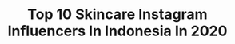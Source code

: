 ---
title: Top 10 Skincare Instagram Influencers In Indonesia In 2020
description: >-
  Find top skincare Instagram influencers in Indonesia in 2020. Most popular hashtags: #dirumahaja #bali #sponsored #beautyvlogger.
platform: Instagram
profiles:
  - username: "virellaph"
    fullname: >-
      Virella Phiby
    location: "Indonesia"
    followers: 22367
    engagement: 376
    commentsToLikes: 0.089680
    avatar: "https://scontent-lhr8-1.cdninstagram.com/v/t51.2885-19/s320x320/92651038_267613974251811_7593183501344571392_n.jpg?_nc_ht=scontent-lhr8-1.cdninstagram.com&_nc_ohc=SuwcHhKo784AX9-KdRJ&oh=ed001f50571875732819853799074aa1&oe=5EBC22A1"
    verified: false
    hashtags: "#yourfitshop, #explorejakarta, #streetcred, #youvitforlife"
  - username: "alintzaa"
    fullname: >-
      Alintzaa
    location: "Indonesia"
    followers: 21458
    engagement: 302
    commentsToLikes: 0.129769
    avatar: "https://scontent-lhr8-1.cdninstagram.com/v/t51.2885-19/s320x320/70942911_410904222928914_7939047274842161152_n.jpg?_nc_ht=scontent-lhr8-1.cdninstagram.com&_nc_ohc=R5qT5t3aPa0AX_lRmLb&oh=00702bf20197f730b2cd35f47804d956&oe=5EBAF2C0"
    verified: false
    hashtags: "#poolpictures, #canggu, #giliislands, #tanahlot"
  - username: "putrimelatii"
    fullname: >-
      Putri Melati
    location: "Indonesia"
    followers: 274917
    engagement: 978
    commentsToLikes: 0.004623
    avatar: "https://scontent-amt2-1.cdninstagram.com/v/t51.2885-19/s320x320/87710728_646899159200204_4165371390897160192_n.jpg?_nc_ht=scontent-amt2-1.cdninstagram.com&_nc_ohc=5GWhI_xERVQAX-Oscgw&oh=2ddf2669df55b0037654c42d8c05d557&oe=5EB851BE"
    verified: false
    hashtags: "#26weekspregnant"
  - username: "hendrigeorge"
    fullname: >-
      Hendrí Georgé
    location: "Indonesia"
    followers: 42911
    engagement: 551
    commentsToLikes: 0.026130
    avatar: "https://scontent-lhr8-1.cdninstagram.com/v/t51.2885-19/s320x320/72397363_523681938365240_5729848649060450304_n.jpg?_nc_ht=scontent-lhr8-1.cdninstagram.com&_nc_ohc=yot0susaUfMAX9XVeTI&oh=dbbfa23fc8dcb43e1c9768b001c04f2d&oe=5EBBA2BF"
    verified: false
    hashtags: "#socialdistancing, #beach, #balinese, #sunrise"
  - username: "affiassegaf"
    fullname: >-
      Affi Assegaf
    location: "Indonesia"
    followers: 75067
    engagement: 115
    commentsToLikes: 0.039921
    avatar: "https://scontent-amt2-1.cdninstagram.com/v/t51.2885-19/s320x320/46130541_195561914713251_8478113061159305216_n.jpg?_nc_ht=scontent-amt2-1.cdninstagram.com&_nc_ohc=BaCho2yO93oAX-REsjG&oh=29f1968ff36e1dc960640f56056f2f24&oe=5EB90492"
    verified: true
    hashtags: "#hydrateallday, #smartskinsolution, #simpleskincareid, #fdxhadalabo"
  - username: "tikapagraky"
    fullname: >-
      Niwayan Ika Mulaning Pagraky
    location: "Indonesia"
    followers: 441344
    engagement: 298
    commentsToLikes: 0.002635
    avatar: "https://scontent-lht6-1.cdninstagram.com/v/t51.2885-19/s320x320/69772358_1924273301008668_5173094963352698880_n.jpg?_nc_ht=scontent-lht6-1.cdninstagram.com&_nc_ohc=mhJ10J_mF5wAX-N281h&oh=5996f1e49a28b47c19f8009d972a1b1d&oe=5EB584FE"
    verified: false
    hashtags: "#supermom, #happy, #blessed, #stayhome"
  - username: "wafiqmalik_"
    fullname: >-
      وفيق عزيزة مالك
    location: "Indonesia"
    followers: 599656
    engagement: 610
    commentsToLikes: 0.005184
    avatar: "https://scontent-lga3-1.cdninstagram.com/v/t51.2885-19/s320x320/90310090_265897734407624_4689248424803958784_n.jpg?_nc_ht=scontent-lga3-1.cdninstagram.com&_nc_ohc=WNMY9NCyl1oAX_rM2hz&oh=d7e04c1a0f44922cf670a7fa671f3deb&oe=5EAF81C9"
    verified: false
    hashtags: "#tojourneys, #toj, #sumba, #shotoniphone"
  - username: "aiditnoh"
    fullname: >-
      
    location: "Indonesia"
    followers: 192461
    engagement: 210
    commentsToLikes: 0.009876
    avatar: "https://scontent-ams4-1.cdninstagram.com/v/t51.2885-19/s320x320/70434740_539177656830126_7111882748825960448_n.jpg?_nc_ht=scontent-ams4-1.cdninstagram.com&_nc_ohc=oRFENEnmAnsAX_yOGpb&oh=dcc8070b9097309bcfbca6a440a6aed9&oe=5EB99800"
    verified: false
    hashtags: "#seandainyakauada, #uzbekistan, #birkenstockmalaysiaofficial, #birkenstockclassic"
  - username: "raooyz"
    fullname: >-
      Apid
    location: "Indonesia"
    followers: 320483
    engagement: 864
    commentsToLikes: 0.029316
    avatar: "https://scontent-lhr8-1.cdninstagram.com/v/t51.2885-19/s320x320/92784160_2585527585020146_3275736763129135104_n.jpg?_nc_ht=scontent-lhr8-1.cdninstagram.com&_nc_ohc=G_Qafm9coxQAX-ANpN0&oh=e2e26eaea20e9617f47b8c2f8504d0a7&oe=5EB951F7"
    verified: false
    hashtags: "#siblinggoals, #musegeneration, #giveawayindonesia, #giveawayiphone"
  - username: "dr.okypratamaa"
    fullname: >-
      dr. Oky Pratama Dipl. AAAM
    location: "Indonesia"
    followers: 540766
    engagement: 195
    commentsToLikes: 0.056646
    avatar: "https://scontent-lhr8-1.cdninstagram.com/v/t51.2885-19/s320x320/67375688_376627626388579_3165154489267126272_n.jpg?_nc_ht=scontent-lhr8-1.cdninstagram.com&_nc_ohc=HhKbPZ08CscAX8MceOv&oh=96b45020b4954308549797620c1605f4&oe=5EBC64B7"
    verified: false
    hashtags: ""
---